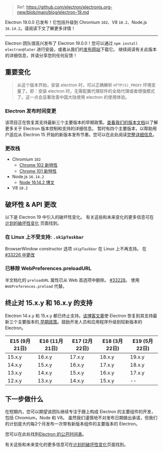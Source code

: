 > Ref: https://github.com/electron/electronjs.org-new/blob/main/blog/electron-19.md

Electron 19.0.0 已发布！它包括升级到 Chromium `102`、V8 `10.2`、Node.js `16.14.2`。请阅读下文了解更多详情！

---

Electron 团队很高兴发布了 Electron 19.0.0！您可以通过 `npm install electron@later` 进行安装，或者从我们的[发布网站](https://www.electronjs.org/releases/stable)下载它。 继续阅读有关此版本的详细信息，并请分享您的任何反馈！

## 重要变化

> 从这个版本开始，安装 electron 时，可以正确解析 `HTTP(S)_PROXY` 环境变量了。即：安装 electron 时，无需配置代理软件的全局代理或者增强模式了。这一点会显著改善中国大陆使用 electron 的使用体验。

### Electron 发布时间变更

该项目正在恢复其支持最新三个主要版本的早期政策。[查看我们的版本文档](https://www.electronjs.org/docs/latest/tutorial/electron-versioning)以了解更多关于 Electron 版本控制和支持的详细信息。 暂时有四个主要版本，以帮助用户适应从 Electron 15 开始的新版本发布节奏。您可以在此处阅读[完整详细信息](https://www.electronjs.org/blog/8-week-cadence)。

### 更改栈

* Chromium `102`
    * [Chrome 102 新特性](https://developer.chrome.com/blog/new-in-chrome-102/)
    * [Chrome 101 新特性](https://developer.chrome.com/blog/new-in-chrome-101/)
* Node.js `16.14.2`
    * [Node 16.14.2 博文](https://nodejs.org/en/blog/release/v16.14.2/)
* V8 `10.2`

## 破坏性 & API 更改

以下是 Electron 19 中引入的破坏性变化。 有关这些和未来变化的更多信息可在[计划的破坏性变化](https://www.electronjs.org/docs/latest/breaking-changes) 页面找到。

### 在 Linux 上不受支持: `.skipTaskbar`

BrowserWindow constructor 选项 `skipTaskbar` 在 Linux 上不再支持。 在 [#33226 中更改](https://github.com/electron/electron/pull/33226)

### 已移除 WebPreferences.preloadURL

半文档化的 `preloadURL` 属性已从 Web 首选项中删除。 [#33228](https://github.com/electron/electron/pull/33228)。 使用 `WebPreferences.preload` 代替。

## 终止对 15.x.y 和 16.x.y 的支持

Electron 14.x.y 和 15.x.y 都已终止支持。[该博客文章](https://www.electronjs.org/blog/8-week-cadence/#-will-electron-extend-the-number-of-supported-versions)使 Electron 恢复到其支持最新三个主要版本的[ 早期政策](https://www.electronjs.org/docs/latest/tutorial/electron-timelines#version-support-policy)。鼓励开发人员和应用程序升级到较新版本的 Electron。

| E15 (9月21日) | E16 (11月21日) | E17 (2月22日) | E18 (3月22日) | E19 (5月22日) |
| ----------- | ------------ | ----------- | ----------- | ----------- |
| 15.x.y      | 16.x.y       | 17.x.y      | 18.x.y      | 19.x.y      |
| 14.x.y      | 15.x.y       | 16.x.y      | 17.x.y      | 18.x.y      |
| 13.x.y      | 14.x.y       | 15.x.y      | 16.x.y      | 17.x.y      |
| 12.x.y      | 13.x.y       | 14.x.y      | 15.x.y      | --          |

## 下一步做什么

在短期内，您可以期望该团队继续专注于跟上构成 Electron 的主要组件的开发，包括 Chromium，Node 和 V8。 虽然我们谨慎地不对发布日期做出承诺，但我们的计划是大约每2个月发布一次带有新版本组件的主要版本的 Electron。

您可以在此处找到[Electron 的公开时间表](https://www.electronjs.org/docs/latest/tutorial/electron-timelines)。

有关这些和未来变化的更多信息可在[计划的破坏性变化](https://github.com/electron/electron/blob/main/docs/breaking-changes.md)页面找到。
